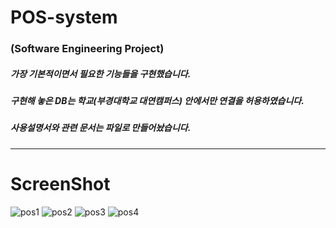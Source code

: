 # POS-system
### (Software Engineering Project)
##### 가장 기본적이면서 필요한 기능들을 구현했습니다.
##### 구현해 놓은 DB는 학교(부경대학교 대연캠퍼스) 안에서만 연결을 허용하였습니다.
##### 사용설명서와 관련 문서는 파일로 만들어놨습니다.
----------
# ScreenShot
![pos1](https://user-images.githubusercontent.com/48282708/71708968-de8bbc00-2e37-11ea-845f-cb05bfa08f77.png)
![pos2](https://user-images.githubusercontent.com/48282708/71708970-dfbce900-2e37-11ea-9363-9f9227ffea7c.png)
![pos3](https://user-images.githubusercontent.com/48282708/71708972-e0557f80-2e37-11ea-881b-7373382e318c.png)
![pos4](https://user-images.githubusercontent.com/48282708/71708974-e186ac80-2e37-11ea-8c05-029cad1f86b6.png)
